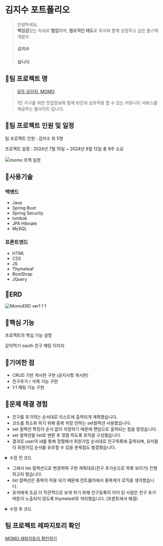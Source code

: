 # 김지수 포트폴리오
> 안녕하세요, <br>
**책임감**있는 자세로 **협업**하며, **협조적인 태도**로 회사와 함께 성장하고 싶은 풀스택 개발자 <h5>김지수<h5>입니다.


## 🚨팀 프로젝트 명

> [모두 모이자, MOMO](http://momo2gather.com/member/welcome) <br><br>
1인 가구를 위한 맛집정보와 함께 타인과 상호작용 할 수 있는 커뮤니티 서비스를 제공하는 웹사이트 입니다. 


## 🚨팀 프로젝트 인원 및 일정
   팀 프로젝트 인원 : 김지수 외 5명 <br>

  프로젝트 일정 : 2024년 7월 15일 ~ 2024년 9월 12일 총 9주 소요 <br><br>
	 ![momo 프젝 일정](https://github.com/user-attachments/assets/15151a42-95b9-4c11-b051-6695cd882b7c)


 

## 🚨사용기술

### 백엔드
- Java
- Spring Boot
- Spring Security
- lombok
- JPA Hibnate
- MySQL

### 프론트엔드
- HTML
- CSS
- JS
- Thymeleaf
- BootStrap
- JQuery

## 🚨ERD
![MomoERD ver1 1 1](https://github.com/user-attachments/assets/1f4de842-c053-4456-a8a7-f211ca36a0b4)



## 🚨핵심 기능
프로젝트의 핵심 기능 설명 <br>

같이먹기
oauth
친구
채팅 
이미지


## 🚨기여한 점

- CRUD 기반 게시판 구현 (공지사항 게시판) <br>
- 친구추가 / 삭제 기능 구현 <br>
- 1:1 채팅 기능 구현 <br>



## 🚨문제 해결 경험

- 친구를 추가하는 순서대로 리스트에 출력되게 계획했습니다.
- 코드를 최소화 하기 위해 중복 저장 안하는 set컬렉션 사용했습니다.
- set 컬렉션 특징이 순서 없이 저장하기 때문에 랜덤으로 출력되는 점을 알았습니다.
- set 컬렉션을 list로 변환 후 정렬 하도록 로직을 구성했습니다.
- 결과로 user의 id를 통해 정렬해서 회원가입 순서대로 친구목록에 출력되며, 유저들이 회원가입 순서를 유추할 수 있을 문제점도 발겼했습니다.

<details>
 <summary>수정 전 코드</summary>


 ![스크린샷(19)](https://github.com/user-attachments/assets/2c41acef-0fe2-43bc-8aa9-72b304362fe1)

 
</details>

- 그래서 list 컬렉션으로 변경하여 구현 계획대로(친구 추가순으로 목록 보이기) 진행하고자 했습니다.
- list 컬렉션은 중복이 허용 되기 때문에 컨트롤러에서 중복제거 로직을 생각했습니다.
- 유저에게 조금 더 직관적으로 보게 하기 위해 친구등록이 이미 된 사람은 친구 추가버튼이 노출되지 않도록 thymeleaf로 처리했습니다. (프론트에서 해결)
<details>
 <summary>수정 후 코드</summary>

 ## FriendService 클래스 수정 
 
 
    public void createFriend(String myid, Member friendMemeber) {		
      	Optional<Member> me = this.memberRepository.findBymemberid(myid); //내 아이디 저장
	 Member mymember = me.get(); //내 정보 가져와서 member 타입으로 객체 생성 
         mymember.getFriend().add(friendMemeber); //친구객체를 list 컬렉션에 저장 
	 this.memberRepository.save(mymember);
		 }
## freePosting_list.html 

친구 추가 기능은 닉네임이 노출 되는 모든 곳에서 가능하도록 구현했습니다. <br>
대표적으로 freePosting 을 참고해주시기 바랍니다.<br>

![freePosting_list](https://github.com/user-attachments/assets/b421ef86-d737-4254-83cc-4a6dd59ad2db)

구현 페이지입니다.
친구 추가 전

![친구추가 전](https://github.com/user-attachments/assets/1c6fc5ae-768f-494e-9503-56c067356c45)

친구 추가 후
![친구 추가 후](https://github.com/user-attachments/assets/95a43033-5326-40af-9169-34bff0603739)


</details>



## 팀 프로젝트 레파지토리 확인
[MOMO 레파지토리 확인하기](https://github.com/Soooooo127/PROJECT-MOMO.git)
